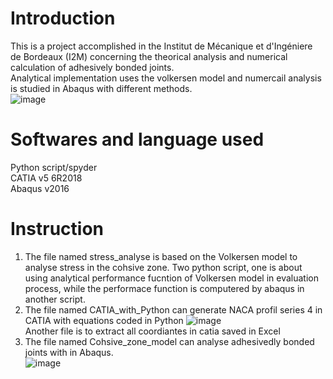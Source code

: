 Introduction
======
This is a project accomplished in the Institut de Mécanique et d'Ingéniere de Bordeaux (I2M) concerning the theorical analysis and numerical calculation of adhesively bonded joints.  
Analytical implementation uses the volkersen model and numercail analysis is studied in Abaqus with different methods.  
![image](https://github.com/Shaoqigit/Automatisation-tool-for-evaluating-of-adhesively-bonded/blob/master/figure/1.png)
# Softwares and language used
Python script/spyder  
CATIA v5 6R2018  
Abaqus v2016  
# Instruction
1. The file named stress_analyse is based on the Volkersen model to analyse stress in the cohsive zone. Two python script, one is about using analytical performance fucntion of Volkersen model in evaluation process, while the performace function is computered by abaqus in another script.  
2. The file named CATIA_with_Python can generate NACA profil series 4 in CATIA with equations coded in Python
![image](https://github.com/Shaoqigit/Automatisation-tool-for-evaluating-of-adhesively-bonded/blob/master/CATIA_with_Python/profil_catia.PNG)  
Another file is to extract all coordiantes in catia saved in Excel
3. The file named Cohsive_zone_model can analyse adhesivedly bonded joints with <Cohesive Zone Models> in Abaqus.  
  ![image](https://github.com/Shaoqigit/Automatisation-tool-for-evaluating-of-adhesively-bonded/blob/master/Cohsive_zone_model/CZMs.png) 
